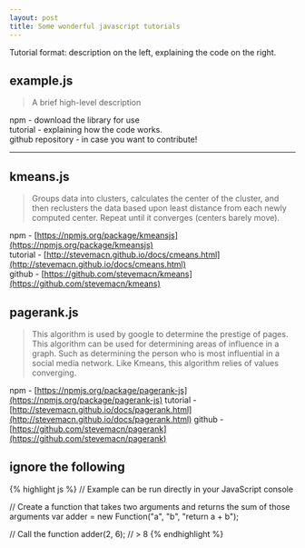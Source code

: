 ```yaml
---
layout: post
title: Some wonderful javascript tutorials
---
```


Tutorial format:  description on the left, explaining the code on the right.

## example.js

> A brief high-level description 

npm - download the library for use  
tutorial - explaining how the code works.  
github repository - in case you want to contribute!  

-----
## kmeans.js
> Groups data into clusters, calculates the center of the cluster, and then reclusters the data based upon least distance from each newly computed center. Repeat until it converges (centers barely move). 

npm - [https://npmjs.org/package/kmeansjs](https://npmjs.org/package/kmeansjs)  
tutorial - [http://stevemacn.github.io/docs/cmeans.html](http://stevemacn.github.io/docs/cmeans.html)  
github - [https://github.com/stevemacn/kmeans](https://github.com/stevemacn/kmeans)  

## pagerank.js
> This algorithm is used by google to determine the prestige of pages. This algorithm can be used for determining areas of influence in a graph. Such as determining the person who is most influential in a social media network. Like Kmeans, this algorithm relies of values converging. 

npm - [https://npmjs.org/package/pagerank-js](https://npmjs.org/package/pagerank-js)
tutorial - [http://stevemacn.github.io/docs/pagerank.html](http://stevemacn.github.io/docs/pagerank.html)
github - [https://github.com/stevemacn/pagerank](https://github.com/stevemacn/pagerank)


## ignore the following

{% highlight js %}
// Example can be run directly in your JavaScript console

// Create a function that takes two arguments and returns the sum of those arguments
var adder = new Function("a", "b", "return a + b");

// Call the function
adder(2, 6);
// > 8
{% endhighlight %}

